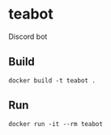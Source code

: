 # teabot
Discord bot

## Build
```
docker build -t teabot .
```

## Run
```
docker run -it --rm teabot
```
